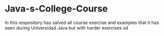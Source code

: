 # Java-s-College-Course
In this respository has salved all course exercise and examples that it has seen during Universidad Java but with  harder exercises xd
